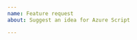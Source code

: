 ```yaml
---
name: Feature request
about: Suggest an idea for Azure Script

---
```


<!-- Describe the feature you'd like. -->
